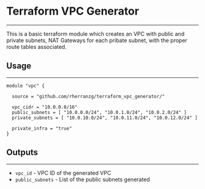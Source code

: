 # Terraform VPC Generator
---

This is a basic terraform module which creates an VPC with public and private subnets, NAT Gateways for each pribate subnet, with the proper route tables associated.

## Usage
---

	module "vpc" {
	
	  source = "github.com/rherranzg/terraform_vpc_generator/"
	
	  vpc_cidr = "10.0.0.0/16"
	  public_subnets = [ "10.0.0.0/24", "10.0.1.0/24", "10.0.2.0/24" ]
	  private_subnets = [ "10.0.10.0/24", "10.0.11.0/24", "10.0.12.0/24" ]
	
	  private_infra = "true"
	}

## Outputs
---

- `vpc_id` - VPC ID of the generated VPC
- `public_subnets` - List of the public subnets generated